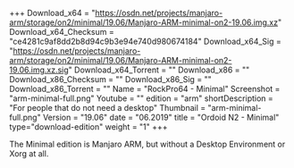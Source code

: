 +++
Download_x64 = "https://osdn.net/projects/manjaro-arm/storage/on2/minimal/19.06/Manjaro-ARM-minimal-on2-19.06.img.xz"
Download_x64_Checksum = "ce4281c9af8dd2b8d94c9b3e94e740d980674184"
Download_x64_Sig = "https://osdn.net/projects/manjaro-arm/storage/on2/minimal/19.06/Manjaro-ARM-minimal-on2-19.06.img.xz.sig"
Download_x64_Torrent = ""
Download_x86 = ""
Download_x86_Checksum = ""
Download_x86_Sig = ""
Download_x86_Torrent = ""
Name = "RockPro64 - Minimal"
Screenshot = "arm-minimal-full.png"
Youtube = ""
edition = "arm"
shortDescription = "For people that do not need a desktop"
Thumbnail = "arm-minimal-full.png"
Version = "19.06"
date = "06.2019"
title = "Ordoid N2 - Minimal"
type="download-edition"
weight = "1"
+++

The Minimal edition is Manjaro ARM, but without a Desktop Environment or Xorg at all.

